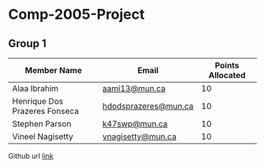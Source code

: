 # Comp-2005-Project

## Group 1


| Member Name                   | Email                | Points Allocated |
|-------------------------------|----------------------|------------------|
| Alaa Ibrahim                  | aami13@mun.ca        | 10               |
| Henrique Dos Prazeres Fonseca | hdodsprazeres@mun.ca | 10               |
| Stephen Parson                | k47swp@mun.ca        | 10               |
| Vineel Nagisetty              | vnagisetty@mun.ca    | 10               |

Github url [link](https://github.com/AA-Ibrahim/Comp-2005-Project)
